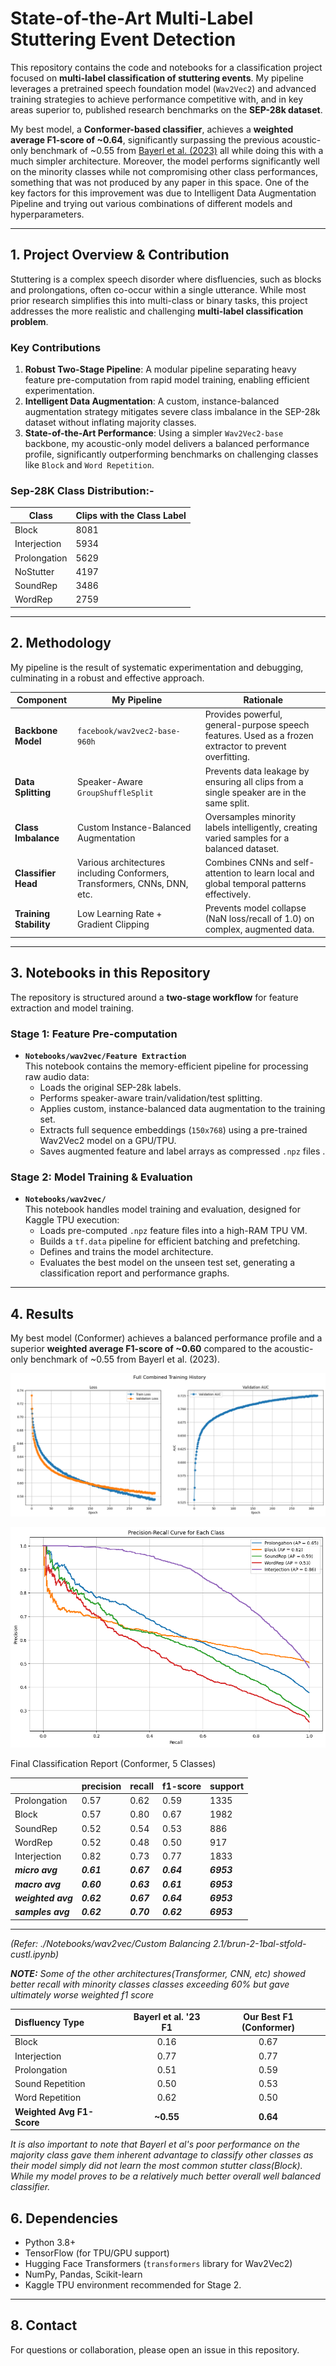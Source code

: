 # State-of-the-Art Multi-Label Stuttering Event Detection

This repository contains the code and notebooks for a classification project focused on **multi-label classification of stuttering events**. My pipeline leverages a pretrained speech foundation model (`Wav2Vec2`) and advanced training strategies to achieve performance competitive with, and in key areas superior to, published research benchmarks on the **SEP-28k dataset**.

My best model, a **Conformer-based classifier**, achieves a **weighted average F1-score of ~0.64**, significantly surpassing the previous acoustic-only benchmark of ~0.55 from [Bayerl et al. (2023)](https://arxiv.org/pdf/2305.19255) all while doing this with a much simpler architecture.
Moreover, the model performs significantly well on the minority classes while not compromising other class performances, something that was not produced by any paper in this space.
One of the key factors for this improvement was due to Intelligent Data Augmentation Pipeline and trying out various combinations of different models and hyperparameters.

---

## 1. Project Overview & Contribution

Stuttering is a complex speech disorder where disfluencies, such as blocks and prolongations, often co-occur within a single utterance. While most prior research simplifies this into multi-class or binary tasks, this project addresses the more realistic and challenging **multi-label classification problem**.

### Key Contributions
1. **Robust Two-Stage Pipeline**: A modular pipeline separating heavy feature pre-computation from rapid model training, enabling efficient experimentation.
2. **Intelligent Data Augmentation**: A custom, instance-balanced augmentation strategy mitigates severe class imbalance in the SEP-28k dataset without inflating majority classes.
3. **State-of-the-Art Performance**: Using a simpler `Wav2Vec2-base` backbone, my acoustic-only model delivers a balanced performance profile, significantly outperforming benchmarks on challenging classes like `Block` and `Word Repetition`.

### Sep-28K Class Distribution:-

|       Class              |   Clips with the Class Label           |
|--------------------------|----------------------------------------|
Block                      |            8081                        |   
Interjection               |            5934                        |
Prolongation               |            5629                        |
NoStutter                  |            4197                        | 
SoundRep                   |            3486                        | 
WordRep                    |            2759                        |


---

## 2. Methodology

My pipeline is the result of systematic experimentation and debugging, culminating in a robust and effective approach.

| Component                | My Pipeline                     | Rationale                                                                 |
|--------------------------|----------------------------------------|---------------------------------------------------------------------------|
| **Backbone Model**       | `facebook/wav2vec2-base-960h`         | Provides powerful, general-purpose speech features. Used as a frozen extractor to prevent overfitting. |
| **Data Splitting**       | Speaker-Aware `GroupShuffleSplit`      | Prevents data leakage by ensuring all clips from a single speaker are in the same split. |
| **Class Imbalance**      | Custom Instance-Balanced Augmentation  | Oversamples minority labels intelligently, creating varied samples for a balanced dataset. |
| **Classifier Head**      | Various architectures including Conformers, Transformers, CNNs, DNN, etc.                            | Combines CNNs and self-attention to learn local and global temporal patterns effectively. |
| **Training Stability**   | Low Learning Rate + Gradient Clipping | Prevents model collapse (NaN loss/recall of 1.0) on complex, augmented data. |

---

## 3. Notebooks in this Repository

The repository is structured around a **two-stage workflow** for feature extraction and model training.

### Stage 1: Feature Pre-computation
- **`Notebooks/wav2vec/Feature Extraction`**  
  This notebook contains the memory-efficient pipeline for processing raw audio data:
  - Loads the original SEP-28k labels.
  - Performs speaker-aware train/validation/test splitting.
  - Applies custom, instance-balanced data augmentation to the training set.
  - Extracts full sequence embeddings (`150x768`) using a pre-trained Wav2Vec2 model on a GPU/TPU.
  - Saves augmented feature and label arrays as compressed `.npz` files .

### Stage 2: Model Training & Evaluation
- **`Notebooks/wav2vec/`**  
  This notebook handles model training and evaluation, designed for Kaggle TPU execution:
  - Loads pre-computed `.npz` feature files into a high-RAM TPU VM.
  - Builds a `tf.data` pipeline for efficient batching and prefetching.
  - Defines and trains the model architecture.
  - Evaluates the best model on the unseen test set, generating a classification report and performance graphs.

---

## 4. Results

My best model (Conformer) achieves a balanced performance profile and a superior **weighted average F1-score of ~0.60** compared to the acoustic-only benchmark of ~0.55 from Bayerl et al. (2023).

![Training History](./assets/training_history.png)

![Precision-Recall Curve](./assets/PR_Curve.png)

Final Classification Report (Conformer, 5 Classes)

| | precision | recall | f1-score | support |
|---|---|---|---|---|
| Prolongation | 0.57 | 0.62 | 0.59 | 1335 |
| Block | 0.57 | 0.80 | 0.67 | 1982 |
| SoundRep | 0.52 | 0.54 | 0.53 | 886 |
| WordRep | 0.52 | 0.48 | 0.50 | 917 |
| Interjection | 0.82 | 0.73 | 0.77 | 1833 |
| ***micro avg*** | ***0.61*** | ***0.67*** | ***0.64*** | ***6953*** |
| ***macro avg*** | ***0.60*** | ***0.63*** | ***0.61*** | ***6953*** |
| ***weighted avg*** | ***0.62*** | ***0.67*** | ***0.64*** | ***6953*** |
| ***samples avg*** | ***0.62*** | ***0.70*** | ***0.62*** | ***6953*** |
---

*(Refer: ./Notebooks/wav2vec/Custom Balancing 2.1/brun-2-1bal-stfold-custl.ipynb)* 

****NOTE:*** Some of the other architectures(Transformer, CNN, etc) showed better recall with minority classes classes exceeding 60% but gave ultimately worse weighted f1 score*

| Disfluency Type   | Bayerl et al. '23 F1 | Our Best F1 (Conformer) |
| :---------------- | :------------------: | :-----------------------: |
| Block             | 0.16                 | 0.67                     |
| Interjection      | 0.77                 | 0.77                      |
| Prolongation      | 0.51                 | 0.59                      |
| Sound Repetition  | 0.50                 | 0.53                      |
| Word Repetition   | 0.62                 | 0.50                      |
| **Weighted Avg F1-Score** | **~0.55** | **0.64** |

*It is also important to note that Bayerl et al's poor performance on the majority class gave them inherent advantage to classify other classes as their model simply did not learn the most common stutter class(Block). While my model proves to be a relatively much better overall well balanced classifier.*
## 6. Dependencies
- Python 3.8+
- TensorFlow (for TPU/GPU support)
- Hugging Face Transformers (`transformers` library for Wav2Vec2)
- NumPy, Pandas, Scikit-learn
- Kaggle TPU environment recommended for Stage 2.

---

## 8. Contact
For questions or collaboration, please open an issue in this repository.
